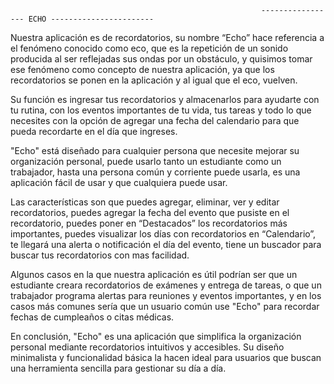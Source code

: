                                                             ----------------- ECHO -----------------------

Nuestra aplicación es de recordatorios, su nombre “Echo” hace referencia a el fenómeno conocido como eco, que es la repetición de un sonido producida al ser reflejadas sus ondas por un obstáculo, y quisimos tomar ese fenómeno como concepto de nuestra aplicación, ya que los recordatorios se ponen en la aplicación y al igual que el eco, vuelven. 

Su función es ingresar tus recordatorios y almacenarlos para ayudarte con tu rutina, con los eventos importantes de tu vida, tus tareas y todo lo que necesites con la opción de agregar una fecha del calendario para que pueda recordarte en el día que ingreses.

"Echo" está diseñado para cualquier persona que necesite mejorar su organización personal, puede usarlo tanto un estudiante como un trabajador, hasta una persona común y corriente puede usarla, es una aplicación fácil de usar y que cualquiera puede usar.

Las características son que puedes agregar, eliminar, ver y editar recordatorios, puedes agregar la fecha del evento que pusiste en el recordatorio, puedes poner en “Destacados” los recordatorios más importantes, puedes visualizar los días con recordatorios en “Calendario”, te llegará una alerta o notificación el día del evento, tiene un buscador para buscar tus recordatorios con mas facilidad.

Algunos casos en la que nuestra aplicación es útil podrían ser que un estudiante creara recordatorios de exámenes y entrega de tareas, o que un trabajador programa alertas para reuniones y eventos importantes, y en los casos más comunes sería que un usuario común use "Echo" para recordar fechas de cumpleaños o citas médicas.

En conclusión, "Echo" es una aplicación que simplifica la organización personal mediante recordatorios intuitivos y accesibles. Su diseño minimalista y funcionalidad básica la hacen ideal para usuarios que buscan una herramienta sencilla para gestionar su día a día.
